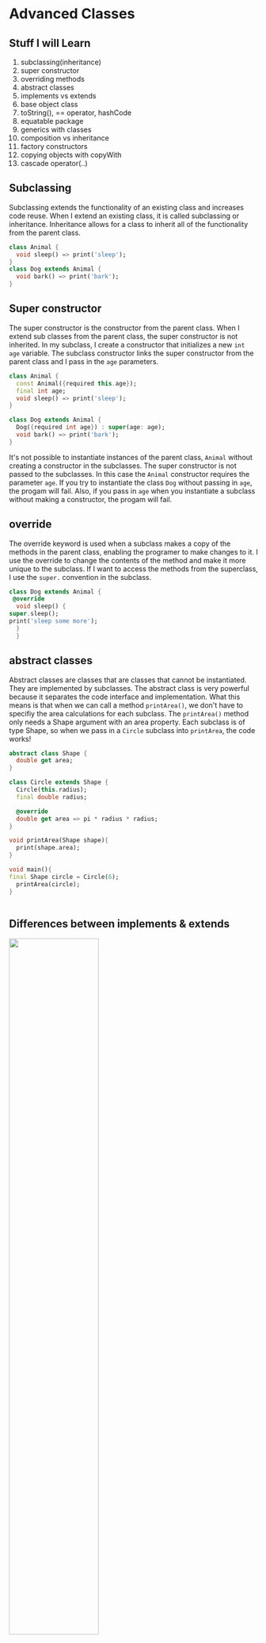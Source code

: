 # Advanced Classes

## Stuff I will Learn

1. subclassing(inheritance)
2. super constructor
3. overriding methods
4. abstract classes
5. implements vs extends
6. base object class
7. toString(), == operator, hashCode
8. equatable package
9. generics with classes
10. composition vs inheritance
11. factory constructors
12. copying objects with copyWith
13. cascade operator(..)

## Subclassing

Subclassing extends the functionality of an existing class and increases
code reuse. When I extend an existing class, it is called
subclassing or inheritance. Inheritance allows for a class to inherit
all of the functionality from the parent class.

```dart
class Animal {
  void sleep() => print('sleep');
}
class Dog extends Animal {
  void bark() => print('bark');
}
```

## Super constructor

The super constructor
is the constructor from the parent class. When I extend sub classes from the
parent class, the super constructor is not inherited. In my subclass,
I create a constructor that initializes a new  `int age` variable.
The subclass constructor links the super constructor from
the parent class and I pass in the `age` parameters.

```dart
class Animal {
  const Animal({required this.age});
  final int age;
  void sleep() => print('sleep');
}

class Dog extends Animal {
  Dog({required int age}) : super(age: age);
  void bark() => print('bark');
}
```

It's not possible to instantiate instances of the parent class,
`Animal` without creating a constructor in the subclasses. The
super constructor is not passed to the subclasses. In this case
the `Animal` constructor requires the parameter `age`. If you try
to instantiate the class `Dog` without passing in `age`, the progam
will fail. Also, if you pass in `age` when you instantiate a subclass
without making a constructor, the progam will fail.

## override

The override keyword is used when a subclass makes a copy of the methods in the
parent class, enabling the programer to make changes to it. I
use the override to change the contents of the method and make
it more unique to the subclass. If I want to access the methods from the superclass,
I use the `super.` convention in the subclass.

```dart
class Dog extends Animal {
 @override
  void sleep() {
super.sleep();
print('sleep some more');
  }
  }
```

## abstract classes

Abstract classes are classes that are classes that
cannot be instantiated. They are implemented
 by subclasses. The abstract class is
very powerful because it separates the code interface
and implementation. What this means is that when we can call a
method `printArea()`, we don't have to
specifiy the area calculations for each subclass.
The `printArea()` method only needs a
Shape argument with an area property.
Each subclass is of type Shape,
so when we pass in a `Circle` subclass into `printArea`,
the code works!

```dart
abstract class Shape {
  double get area;
}

class Circle extends Shape {
  Circle(this.radius);
  final double radius;

  @override 
  double get area => pi * radius * radius;
}

void printArea(Shape shape){
  print(shape.area);
}

void main(){
final Shape circle = Circle(6);
  printArea(circle);
}
 
```

## Differences between implements & extends

<img src="images/extends.png" width=60%>

### multiple class inheritance

An important difference between `implements` and `extends`
is that `implements` can inherit multiple classes, while
`extends` can only inherit one class.

```dart
abstract class InterfaceA {
  void a();
}

abstract class InterfaceB {
  void b();
}

class AB implements InterfaceA, InterfaceB {
  @override 
  void a(){
  }
  @override 
  void b(){
  }
}
```

### override requirement

Another difference is that when you assign a method
inside of an abstract class, you don't have to override
it in the subclass if it uses `extends`. However, if a method is not
assigned in the abstract class, then it is an abstract
method and needs to be overriden.

```dart
abstract class Base {
  void foo();
  void bar() => print('bar');
}

class Subclass extends Base {
  @override 
  void foo() => print('foo');
}
```

Contrastly, when I use the `implements` to inherit an abstract class,
I need to declare both of the functions in the subclass. Even if 
the function was assigned in the parent class, I still need to
declare it in the subclass.

```dart
abstract class Base {
  void foo();
  void bar() => print('bar');
}

class Subclass implements Base {
  @override 
  void foo() => print('foo');

  @override 
  void bar() => print('bar');
}

```

## toString

Sometimes when we want to print the contents of a class,
the code shows an instance of the class. To solve this problem,
you can override the toString method inside of the parent class
to print information that's more useful to the programmer.

This is the problem. The message instance of point is not helpful.

```dart
class Point {
  const Point(this.x, this.y);
  final int x;
  final int y;}

  void main(){
  print(Point(1,1));}
...
...
Instance of 'Point'
```

This is the solution. Overriding the toString() provides helpful
information.

```dart
class Point {
  const Point(this.x, this.y);
  final int x;
  final int y;

  @override
  String toString() => 'Point($x, $y)';
}

void main(){
  print(Point(1,1));}
...
...
Point(1, 1)
```

## equality

When I try to compare two instances of Dart,
the program throws an error
because Dart doesn't know how to. The solution is to use the
equality operator.

problem:

```dart
print(Point(0,0) == Point(0,0));
```

In the example above, the `==` sign returns false. To make it
return true, you can override the `==`. Here's how to do it.

On the left of the `==` put the name `operator` and a boolean type.
The `operator` is a special keyword for the various operators in
Dart.
On the right of the `==` put the arguments of type Point.

The equality operator overrides the equality operation and the argument is of type
Point. It is passed both an x and y value.  

The covariant keyword changes the type of an argument when
overriding a method and throws an error if the argument
is not the correct type at compile time.

```dart
 @override 
  bool operator ==(covariant Point other) {
 
      return x == other.x && y == other.y;
  }
```

## implement '+' and '*' operator

We can implement different types of operator such as
`*` and `+`. The `+` operator returns a Point that adds
the two values together. The `*` operator returns a point that
multiplies the x and y values by the integer.

```dart
 Point operator +(Point other){
    return Point(x+other.x, y+other.y);
  }

  Point operator *(int other){
    return Point(x * other, y * other);
  }

  void main(){
  print(Point(1,1) + Point(2,0));
  print(Point(2,1) * 5);
  }
```

## hashcode

Two objects that are equal should have the same
hashcode and non-equal objects should have
different hashcodes. We should always override
the hashcode when we override `==`. We
use the `equatable` package from pub.dev to help with hashcodes.
The equatable takes care of overriding hashcodes using a list.
It also overrides the `==` operator.

### How to use equatable

1. Install it in pubspec.yaml
2. Import the package
3. Add extends Equatable to our classes
4. Override props variable
5. Override stringify and return true(replaces toString())

```dart
class Point extends Equatable{
  ...
@override
  List<Object> get props => [x,y];

  @override
  bool get stringify => true;
}
```

Equatable should only be used with immutable classes!
Immutable classes are classes that have final variables
and are not altered.

## generics

generics are used to create more reusuable code. They
are very common with functional operators(map, where, reduce).
An example of a generic class is the Stack class. The Stack class
can push or pop items to a list. We can create the Stack to be of
generic type so that when we call it in `main`, the Stack can be
integers or Strings.

```dart
class Stack<T> {
  final List<T> _items = [];

  void push(T item) => _items.add(item);

  T pop() => _items.removeLast();
}

void main(){
  final stack = Stack<int>();
    stack.push(1);
    final names = Stack<String>();
    names.push('Andrea');
}
```

## composition vs inheritance

A Stack has a List which would be composition. Inheritance
is when a Square is a Shape.

Inheritance is a `Is A` relationship. For example, a `Dog` class
is a `Animal` class.

Composition is a `Has A` relationship. For example, a `Superbot`
class has `move`, `clean`,  and `bark` features.

We should prefer composition because the relationships can get
confusing.

Here's an example of composition in python.

```python

class Robot():
  def move(self):
    print('moving')

class CleanRobot():
  def clean(self):
    print('I have dust')

class Dog():
  def bark(self):
    print('Bark!')

class Superbot():
  def __init__(self):
    self.o1 = Robot()
    self.o2 = Dog()
    self.o3 = CleanRobot()

  def playGame(self):
    print('chess')
  
  def move(self):
    return self.o1.move()
  
  def bark(self):
    return self.o2.bark()

  def clean(self):
    return self.o3.clean() 


henry = Superbot()
henry.move() 
henry.bark() 
henry.playGame() 
```

## Factory constructors

A common use case for factory constructors is to parse JSON data.

Factory constructors are useful:

1. Implement a constructor that doesn't always create a
new instance of its class
2. Initialize a final variable using logic that can't be handled
in initializer list

For example, I used the factory constructor for my Shape class
to parse JSON data. The Shape constructor does not need to be
instantiated in the main method and creates a final variable with
a switch statement. The switch statment is pretty complex for the
final variable which is why I don't create an initializer list.

```dart
  factory Shape.fromJson(Map<String, Object> json){
    final type = json['type'];
    switch(type){
      case 'square':
        final side = json['side'];
        if(side is double) {
          return Square(side);
        }
       throw UnsupportedError('invalid or missing side property');
    }}
```
